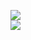 [![](https://img.shields.io/badge/Made%20With-Github%20Spray-lightgrey.svg?style=for-the-badge&logo=github)](https://github.com/Annihil/github-spray#21210)  
[![](https://i.imgur.com/2DrTn0Z.gif)](https://github.com/Annihil/github-spray)